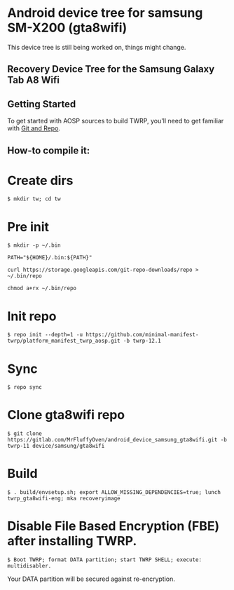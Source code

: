 # Android device tree for samsung SM-X200 (gta8wifi)
 This device tree is still being worked on, things might change.
## Recovery Device Tree for the Samsung Galaxy Tab A8 Wifi

## Getting Started ##
To get started with AOSP sources to build TWRP, you'll need to get familiar
with [Git and Repo](https://source.android.com/source/using-repo.html).


## How-to compile it:

# Create dirs
    $ mkdir tw; cd tw

# Pre init
    $ mkdir -p ~/.bin

    PATH="${HOME}/.bin:${PATH}"

    curl https://storage.googleapis.com/git-repo-downloads/repo > ~/.bin/repo

    chmod a+rx ~/.bin/repo

# Init repo
    $ repo init --depth=1 -u https://github.com/minimal-manifest-twrp/platform_manifest_twrp_aosp.git -b twrp-12.1

# Sync
    $ repo sync

# Clone gta8wifi repo
    $ git clone https://gitlab.com/MrFluffyOven/android_device_samsung_gta8wifi.git -b twrp-11 device/samsung/gta8wifi

# Build
    $ . build/envsetup.sh; export ALLOW_MISSING_DEPENDENCIES=true; lunch twrp_gta8wifi-eng; mka recoveryimage

# Disable File Based Encryption (FBE) after installing TWRP.
    $ Boot TWRP; format DATA partition; start TWRP SHELL; execute: multidisabler.
Your DATA partition will be secured against re-encryption.
